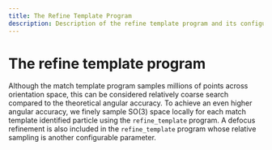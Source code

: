 ```yaml
---
title: The Refine Template Program
description: Description of the refine template program and its configuration
---
```


# The refine template program

Although the match template program samples millions of points across orientation space, this can be considered relatively coarse search compared to the theoretical angular accuracy.
To achieve an even higher angular accuracy, we finely sample SO(3) space locally for each match template identified particle using the `refine_template` program.
A defocus refinement is also included in the `refine_template` program  whose relative sampling is another configurable parameter.